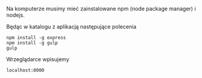Na komputerze musimy mieć zainstalowane npm (node package manager) i nodejs.

Będąc w katalogu z aplikacją następujące polecenia

    npm install -g express
    npm install -g gulp
    gulp

Wrzeglądarce wpisujemy

    localhost:8000